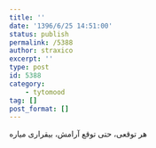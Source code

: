 ```yaml
---
title: ''
date: '1396/6/25 14:51:00'
status: publish
permalink: /5388
author: straxico
excerpt: ''
type: post
id: 5388
category:
    - tytomood
tag: []
post_format: []
---
```

هر توقعی، حتی توقع آرامش، بیقراری میاره